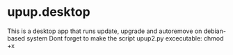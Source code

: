 # upup.desktop
This is a desktop app that runs update, upgrade and autoremove on debian-based system
Dont forget to make the script upup2.py excecutable: chmod +x <filename>
